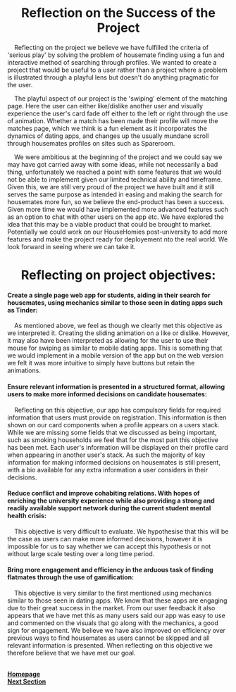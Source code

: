 <h1 align="center">Reflection on the Success of the Project</h1>

<p>&nbsp;&nbsp;&nbsp;&nbsp;Reflecting on the project we believe we have fulfilled the criteria of 'serious play' by solving the problem of housemate finding using a fun and interactive method of searching through profiles. We wanted to create a project that would be useful to a user rather than a project where a problem is illustrated through a playful lens but doesn't do anything pragmatic for the user.</p>

<p>&nbsp;&nbsp;&nbsp;&nbsp;The playful aspect of our project is the 'swiping' element of the matching page. Here the user can either like/dislike another user and visually experience the user's card fade off either to the left or right through the use of animation. Whether a match has been made their profile will move the matches page, which we think is a fun element as it incorporates the dynamics of dating apps, and changes up the usually mundane scroll through housemates profiles on sites such as Spareroom.</p>

<p>&nbsp;&nbsp;&nbsp;&nbsp;We were ambitious at the beginning of the project and we could say we may have got carried away with some ideas, while not necessarily a bad thing, unfortunately we reached a point with some features that we would not be able to implement given our limited technical ability and timeframe. Given this, we are still very proud of the project we have built and it still serves the same purpose as intended in easing and making the search for housemates more fun, so we believe the end-product has been a success. Given more time we would have implemented more advanced features such as an option to chat with other users on the app etc. We have explored the idea that this may be a viable product that could be brought to market. Potentially we could work on our HouseHomies post-university to add more features and make the project ready for deployement nto the real world. We look forward in seeing where we can take it.</p>

<h1 align="center">Reflecting on project objectives:</h1>

<h4 align="left">Create a single page web app for students, aiding in their search for housemates, using mechanics similar to those seen in dating apps such as Tinder:</h4>

<p>&nbsp;&nbsp;&nbsp;&nbsp;As mentioned above, we feel as though we clearly met this objective as we interpreted it. Creating the sliding animation on a like or dislike. However, it may also have been interpreted as allowing for the user to use their mouse for swiping as similar to mobile dating apps. This is something that we would implement in a mobile version of the app but on the web version we felt it was more intuitive to simply have buttons but retain the animations.</p>

<h4 align="left">Ensure relevant information is presented in a structured format, allowing users to make more informed decisions on candidate housemates:</h4>

<p>&nbsp;&nbsp;&nbsp;&nbsp;Reflecting on this objective, our app has compulsory fields for required information that users must provide on registration. This information is then shown on our card components when a profile appears on a users stack. While we are missing some fields that we discussed as being important, such as smoking households we feel that for the most part this objective has been met. Each user's information will be displayed on their profile card when appearing in another user's stack. As such the majority of key information for making informed decisions on housemates is still present, with a bio available for any extra information a user considers in their decisions.</p>

<h4 align="left">Reduce conflict and improve cohabiting relations. With hopes of enriching the university experience while also providing a strong and readily available support network during the current student mental health crisis:</h4>

<p>&nbsp;&nbsp;&nbsp;&nbsp;This objective is very difficult to evaluate. We hypothesise that this will be the case as users can make more informed decisions, however it is impossible for us to say whether we can accept this hypothesis or not without large scale testing over a long time period.</p>

<h4 align="left">Bring more engagement and efficiency in the arduous task of finding flatmates through the use of gamification:</h4>

<p>&nbsp;&nbsp;&nbsp;&nbsp;This objective is very similar to the first mentioned using mechanics similar to those seen in dating apps. We know that these apps are engaging due to their great success in the market. From our user feedback it also appears that we have met this as many users said our app was easy to use and commented on the visuals that go along with the mechanics, a good sign for engagement. We believe we have also improved on efficiency over previous ways to find housemates as users cannot be skipped and all relevant information is presented. When reflecting on this objective we therefore believe that we have met our goal.<p>

<br>
<a href="https://github.com/JaiRanchod/Desk-10-Software-Engineering-Group-Project/tree/release">
<b>Homepage</b></a>
<br>
<a href="https://github.com/JaiRanchod/Desk-10-Software-Engineering-Group-Project/blob/release/Documentation/Social%20and%20Ethical%20Implications.md">
<b>Next Section</b></a>
